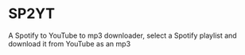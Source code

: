 # SP2YT
A Spotify to YouTube to mp3 downloader, select a Spotify playlist and download it from YouTube as an mp3
